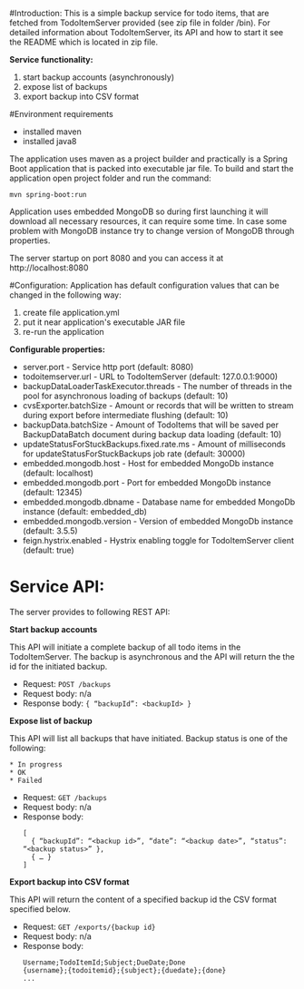 #Introduction:
This is a simple backup service for todo items, that are fetched from TodoItemServer provided 
(see zip file in folder /bin). 
For detailed information about TodoItemServer, its API and how to start it see the README which 
is located in zip file.

**Service functionality:**
1) start backup accounts (asynchronously) 
2) expose list of backups
3) export backup into CSV format
 
#Environment requirements
- installed maven
- installed java8 

The application uses maven as a project builder and practically is a Spring Boot application that 
is packed into executable jar file.
To build and start the application open project folder and run the command: 

    mvn spring-boot:run

Application uses embedded MongoDB so during first launching it will download all necessary resources, 
it can require some time.
In case some problem with MongoDB instance try to change version of MongoDB through properties.

The server startup on port 8080 and you can access it at http://localhost:8080

#Configuration:
Application has default configuration values that can be changed in the following way:
1) create file application.yml
2) put it near application's executable JAR file
3) re-run the application

**Configurable properties:**

- server.port - Service http port (default: 8080)
- todoitemserver.url - URL to TodoItemServer (default: 127.0.0.1:9000)
- backupDataLoaderTaskExecutor.threads - The number of threads in the pool for asynchronous loading 
of backups (default: 10)
- cvsExporter.batchSize - Amount or records that will be written to stream during export before 
intermediate flushing (default: 10)
- backupData.batchSize - Amount of TodoItems that will be saved per BackupDataBatch document during
 backup data loading (default: 10)
- updateStatusForStuckBackups.fixed.rate.ms - Amount of milliseconds for updateStatusForStuckBackups 
job rate (default: 30000)
- embedded.mongodb.host - Host for embedded MongoDb instance (default: localhost)
- embedded.mongodb.port - Port for embedded MongoDb instance (default: 12345)
- embedded.mongodb.dbname - Database name for embedded MongoDb instance (default: embedded_db)
- embedded.mongodb.version - Version of embedded MongoDb instance (default: 3.5.5)
- feign.hystrix.enabled - Hystrix enabling toggle for TodoItemServer client (default: true)

# Service API:
The server provides to following REST API:

**Start backup accounts** 

This API will initiate a complete backup of all todo items in the TodoItemServer. 
The backup is asynchronous and the API will return the the id for the initiated backup.
   
- Request: `POST /backups` 
- Request body: n/a
- Response body: `{ “backupId”: <backupId> }`

**Expose list of backup**

This API will list all backups that have initiated. 
Backup status is one of the following:

    * In progress
    * OK
    * Failed

- Request: `GET /backups` 
- Request body: n/a 
- Response body: 
    ```
    [ 
      { “backupId”: “<backup id>”, “date”: “<backup date>”, “status”: “<backup status>” }, 
      { … } 
    ]
    ```

**Export backup into CSV format**

This API will return the content of a specified backup id the CSV format specified below.

- Request: `GET /exports/{backup id} `
- Request body: n/a 
- Response body: 
    ```
    Username;TodoItemId;Subject;DueDate;Done 
    {username};{todoitemid};{subject};{duedate};{done}
    ...
    ```